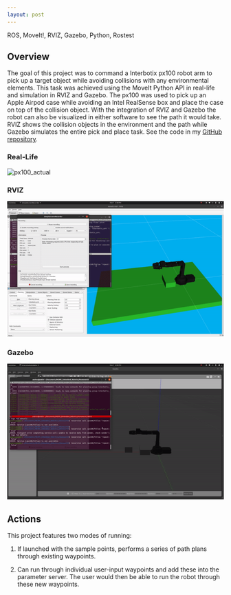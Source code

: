 ```yaml
---
layout: post
---
```

ROS, MoveIt!, RVIZ, Gazebo, Python, Rostest

## Overview
The goal of this project was to command a Interbotix px100 robot arm to pick up a target object while avoiding collisions with any environmental elements. This task was achieved using the MoveIt Python API in real-life and simulation in RVIZ and Gazebo. The px100 was used to pick up an Apple Airpod case while avoiding an Intel RealSense box and place the case on top of the collision object. With the integration of RVIZ and Gazebo the robot can also be visualized in either software to see the path it would take. RVIZ shows the collision objects in the environment and the path while Gazebo simulates the entire pick and place task. See the code in my [GitHub repository](https://github.com/WallabyLester/Arm_Motion_Planning_and_Differential_Drive_Robot/tree/master/arm_move).

### Real-Life
![px100_actual](/files/helping-hand/px100_actual.gif "px100_actual.gif")

### RVIZ
![px100_rviz](/files/helping-hand/px100_rviz.gif "px100_rviz.gif")

### Gazebo
![px100_rviz](/files/helping-hand/px100_gazebo.gif "px100_gazebo.gif")

## Actions
This project features two modes of running:

1. If launched with the sample points, performs a series of path plans through existing waypoints. 

2. Can run through individual user-input waypoints and add these into the parameter server. The user would then be able to run the robot through these new waypoints. 
